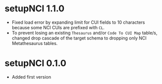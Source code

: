 # setupNCI 1.1.0  

* Fixed load error by expanding limit for CUI fields to 
10 characters because some NCI CUIs are prefixed with `CL`.  
* To prevent losing an existing `Thesaurus` and/or 
`Code To CUI Map` table/s, changed drop cascade of the 
target schema to dropping only NCI Metathesaurus tables.  


# setupNCI 0.1.0  

* Added first version  

